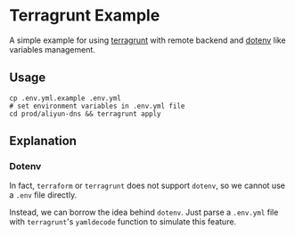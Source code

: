 # Terragrunt Example

A simple example for using [terragrunt](https://github.com/gruntwork-io/terragrunt) with remote backend and [dotenv](https://github.com/motdotla/dotenv) like variables management.

## Usage

```shell
cp .env.yml.example .env.yml
# set environment variables in .env.yml file
cd prod/aliyun-dns && terragrunt apply
```

## Explanation

### Dotenv

In fact, `terraform` or `terragrunt` does not support `dotenv`, so we cannot use a `.env` file directly.

Instead, we can borrow the idea behind `dotenv`. Just parse a `.env.yml` file with `terragrunt`'s `yamldecode` function to simulate this feature.
